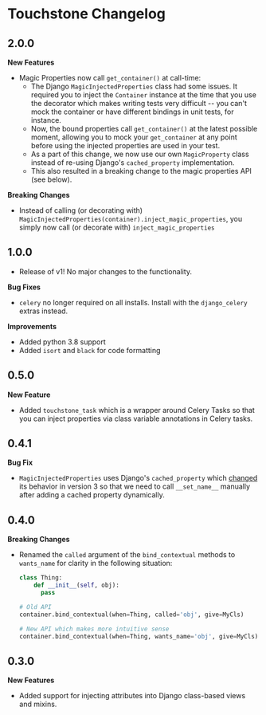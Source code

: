 # Touchstone Changelog

## 2.0.0
**New Features**
* Magic Properties now call `get_container()` at call-time:
  * The Django `MagicInjectedProperties` class had some issues. It required you to
    inject the `Container` instance at the time that you use the decorator which makes
    writing tests very difficult -- you can't mock the container or have different
    bindings in unit tests, for instance. 
  * Now, the bound properties call `get_container()` at the latest possible moment,
    allowing you to mock your `get_container` at any point before using the 
    injected properties are used in your test.
  * As a part of this change, we now use our own `MagicProperty` class instead
    of re-using Django's `cached_property` implementation.
  * This also resulted in a breaking change to the magic properties API (see below).
    
**Breaking Changes**
* Instead of calling (or decorating with) 
  `MagicInjectedProperties(container).inject_magic_properties`,
  you simply now call (or decorate with) `inject_magic_properties`

## 1.0.0
* Release of v1! No major changes to the functionality.

**Bug Fixes**
* `celery` no longer required on all installs. Install with the `django_celery` extras instead.

**Improvements**
* Added python 3.8 support
* Added `isort` and `black` for code formatting

## 0.5.0
**New Feature**
* Added `touchstone_task` which is a wrapper around Celery Tasks so that you can inject
properties via class variable annotations in Celery tasks.

## 0.4.1
**Bug Fix**
* `MagicInjectedProperties` uses Django's `cached_property` which [changed](https://github.com/django/django/commit/06076999026091cf007d8ea69146340a361259f8#diff-31c53995d28395e13d586859808522f6) 
its behavior in version 3 so that we need to call `__set_name__` manually after adding a cached property dynamically. 

## 0.4.0
**Breaking Changes**
* Renamed the `called` argument of the `bind_contextual` methods to `wants_name`
  for clarity in the following situation:
  ```python
  class Thing:
      def __init__(self, obj):
        pass

  # Old API
  container.bind_contextual(when=Thing, called='obj', give=MyCls)

  # New API which makes more intuitive sense
  container.bind_contextual(when=Thing, wants_name='obj', give=MyCls)
  ```

## 0.3.0
**New Features**
* Added support for injecting attributes into Django class-based views and mixins.
